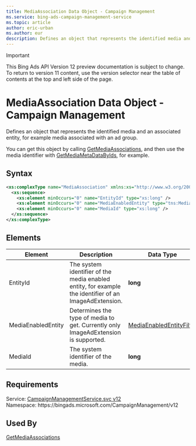 ```yaml
---
title: MediaAssociation Data Object - Campaign Management
ms.service: bing-ads-campaign-management-service
ms.topic: article
author: eric-urban
ms.author: eur
description: Defines an object that represents the identified media and an associated entity, for example media associated with an ad group.
---
```

> [!IMPORTANT]
> This Bing Ads API Version 12 preview documentation is subject to change. To return to version 11 content, use the version selector near the table of contents at the top and left side of the page.

# MediaAssociation Data Object - Campaign Management
Defines an object that represents the identified media and an associated entity, for example media associated with an ad group.

You can get this object by calling [GetMediaAssociations](getmediaassociations.md), and then use the media identifier with [GetMediaMetaDataByIds](getmediametadatabyids.md), for example.

## Syntax
```xml
<xs:complexType name="MediaAssociation" xmlns:xs="http://www.w3.org/2001/XMLSchema">
  <xs:sequence>
    <xs:element minOccurs="0" name="EntityId" type="xs:long" />
    <xs:element minOccurs="0" name="MediaEnabledEntity" type="tns:MediaEnabledEntityFilter" />
    <xs:element minOccurs="0" name="MediaId" type="xs:long" />
  </xs:sequence>
</xs:complexType>
```

## <a name="elements"></a>Elements

|Element|Description|Data Type|
|-----------|---------------|-------------|
|<a name="entityid"></a>EntityId|The system identifier of the media enabled entity, for example the identifier of an ImageAdExtension.|**long**|
|<a name="mediaenabledentity"></a>MediaEnabledEntity|Determines the type of media to get. Currently only ImageAdExtension is supported.|[MediaEnabledEntityFilter](mediaenabledentityfilter.md)|
|<a name="mediaid"></a>MediaId|The system identifier of the media.|**long**|

## Requirements
Service: [CampaignManagementService.svc v12](https://campaign.api.bingads.microsoft.com/Api/Advertiser/CampaignManagement/v12/CampaignManagementService.svc)  
Namespace: https\://bingads.microsoft.com/CampaignManagement/v12  

## Used By
[GetMediaAssociations](getmediaassociations.md)  
